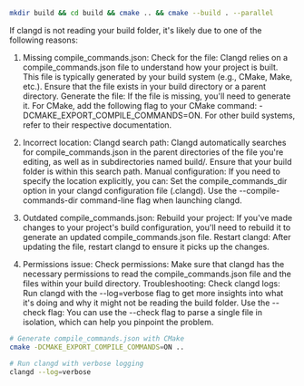 ```sh
mkdir build && cd build && cmake .. && cmake --build . --parallel
```

If clangd is not reading your build folder, 
it's likely due to one of the following reasons:
1. Missing compile_commands.json:
Check for the file:
Clangd relies on a compile_commands.json file to understand how your project is built. This file is typically generated by your build system (e.g., CMake, Make, etc.). Ensure that the file exists in your build directory or a parent directory.
Generate the file:
If the file is missing, you'll need to generate it. For CMake, add the following flag to your CMake command: -DCMAKE_EXPORT_COMPILE_COMMANDS=ON. For other build systems, refer to their respective documentation.

2. Incorrect location:
Clangd search path:
Clangd automatically searches for compile_commands.json in the parent directories of the file you're editing, as well as in subdirectories named build/. Ensure that your build folder is within this search path.
Manual configuration:
If you need to specify the location explicitly, you can:
Set the compile_commands_dir option in your clangd configuration file (.clangd).
Use the --compile-commands-dir command-line flag when launching clangd.
3. Outdated compile_commands.json:
Rebuild your project: If you've made changes to your project's build configuration, you'll need to rebuild it to generate an updated compile_commands.json file.
Restart clangd: After updating the file, restart clangd to ensure it picks up the changes.
4. Permissions issue:
Check permissions: Make sure that clangd has the necessary permissions to read the compile_commands.json file and the files within your build directory.
Troubleshooting:
Check clangd logs:
Run clangd with the --log=verbose flag to get more insights into what it's doing and why it might not be reading the build folder.
Use the --check flag:
You can use the --check flag to parse a single file in isolation, which can help you pinpoint the problem.

```sh
# Generate compile_commands.json with CMake
cmake -DCMAKE_EXPORT_COMPILE_COMMANDS=ON .. 

# Run clangd with verbose logging
clangd --log=verbose 
```
